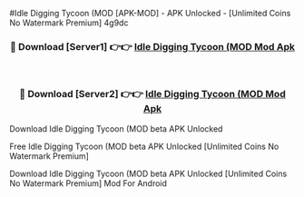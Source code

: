 #Idle Digging Tycoon (MOD [APK-MOD] - APK Unlocked - [Unlimited Coins No Watermark Premium] 4g9dc



<div align="center">

<h3>🔴 Download [Server1] 👉👉 <a href="https://momento.my/?title=Idle_Digging_Tycoon_(MOD">Idle Digging Tycoon (MOD Mod Apk</a></h3><br>

<h3>🔴 Download [Server2] 👉👉 <a href="https://momento.my/?title=Idle_Digging_Tycoon_(MOD">Idle Digging Tycoon (MOD Mod Apk</a></h3>
</div>



Download Idle Digging Tycoon (MOD beta APK Unlocked

Free Idle Digging Tycoon (MOD beta APK Unlocked [Unlimited Coins No Watermark Premium]

Download Idle Digging Tycoon (MOD beta APK Unlocked [Unlimited Coins No Watermark Premium] Mod For Android
